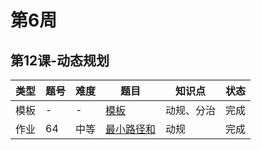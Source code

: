# 第6周
## 第12课-动态规划
|类型|题号|难度|题目|知识点|状态|
|---|---|---|---|---|---|
|模板|-|-|[模板](./template)|动规、分治|完成|
|作业|64|中等|[最小路径和](./minimumPathSum)|动规|完成|
